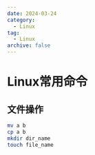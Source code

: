 ```yaml
---
date: 2024-03-24
category:
  - Linux
tag:
  - Linux
archive: false
---
```


# Linux常用命令

## 文件操作
```bash
mv a b
cp a b
mkdir dir_name
touch file_name
```